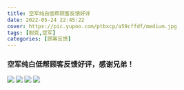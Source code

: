 ```yaml
---
title: 空军纯白低帮顾客反馈好评
date: 2022-05-24 22:45:22
cover: https://pic.yupoo.com/ptbxcp/a59cffdf/medium.jpg
tags: [耐克,空军]
categories: [顾客反馈]
---
```


###  空军纯白低帮顾客反馈好评，感谢兄弟！
![](https://pic.yupoo.com/ptbxcp/940fd920/13de7dc9.jpg)
![](https://pic.yupoo.com/ptbxcp/710a1470/7dd17ab4.jpg)
![](https://pic.yupoo.com/ptbxcp/a59cffdf/3d37cdcd.jpg)
![](https://pic.yupoo.com/ptbxcp/4907e101/77642505.jpg)
